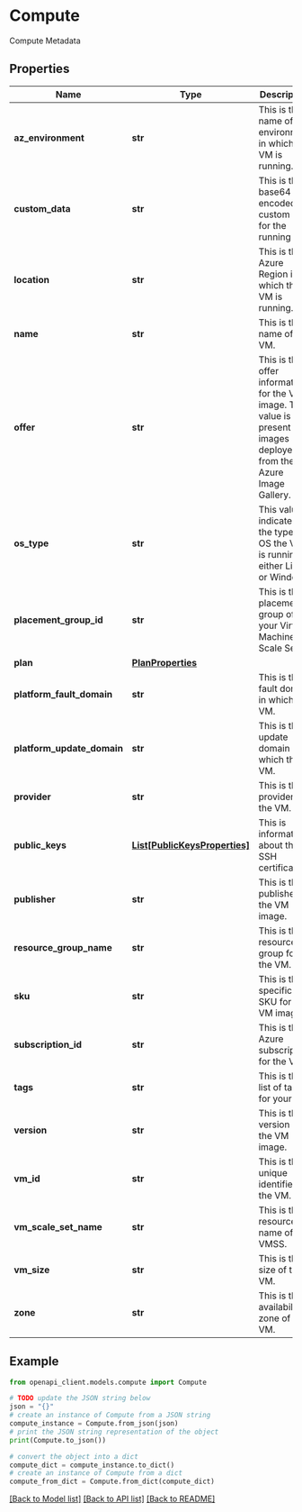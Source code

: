# Compute

Compute Metadata

## Properties

Name | Type | Description | Notes
------------ | ------------- | ------------- | -------------
**az_environment** | **str** | This is the name of the environment in which the VM is running. | [optional] 
**custom_data** | **str** | This is the base64 encoded custom data for the running VM. | [optional] 
**location** | **str** | This is the Azure Region in which the VM is running. | [optional] 
**name** | **str** | This is the name of the VM. | [optional] 
**offer** | **str** | This is the offer information for the VM image. This value is only present for images deployed from the Azure Image Gallery. | [optional] 
**os_type** | **str** | This value indicates the type of OS the VM is running, either Linux or Windows. | [optional] 
**placement_group_id** | **str** | This is the placement group of your Virtual Machine Scale Set. | [optional] 
**plan** | [**PlanProperties**](PlanProperties.md) |  | [optional] 
**platform_fault_domain** | **str** | This is the fault domain in which the VM. | [optional] 
**platform_update_domain** | **str** | This is the update domain in which the VM. | [optional] 
**provider** | **str** | This is the provider of the VM. | [optional] 
**public_keys** | [**List[PublicKeysProperties]**](PublicKeysProperties.md) | This is information about the SSH certificate | [optional] 
**publisher** | **str** | This is the publisher of the VM image. | [optional] 
**resource_group_name** | **str** | This is the resource group for the VM. | [optional] 
**sku** | **str** | This is the specific SKU for the VM image. | [optional] 
**subscription_id** | **str** | This is the Azure subscription for the VM. | [optional] 
**tags** | **str** | This is the list of tags for your VM. | [optional] 
**version** | **str** | This is the version of the VM image. | [optional] 
**vm_id** | **str** | This is the unique identifier for the VM. | [optional] 
**vm_scale_set_name** | **str** | This is the resource name of the VMSS. | [optional] 
**vm_size** | **str** | This is the size of the VM. | [optional] 
**zone** | **str** | This is the availability zone of the VM. | [optional] 

## Example

```python
from openapi_client.models.compute import Compute

# TODO update the JSON string below
json = "{}"
# create an instance of Compute from a JSON string
compute_instance = Compute.from_json(json)
# print the JSON string representation of the object
print(Compute.to_json())

# convert the object into a dict
compute_dict = compute_instance.to_dict()
# create an instance of Compute from a dict
compute_from_dict = Compute.from_dict(compute_dict)
```
[[Back to Model list]](../README.md#documentation-for-models) [[Back to API list]](../README.md#documentation-for-api-endpoints) [[Back to README]](../README.md)


